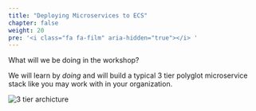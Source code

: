 ```yaml
---
title: "Deploying Microservices to ECS"
chapter: false
weight: 20
pre: '<i class="fa fa-film" aria-hidden="true"></i> '
---
```


What will we be doing in the workshop?

We will learn by _doing_ and will build a typical 3 tier polyglot microservice
stack like you may work with in your organization.

![3 tier archicture](/images/3-tier-architecture.svg)


